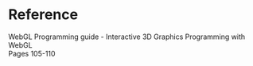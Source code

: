 # Reference
WebGL Programming guide - Interactive 3D Graphics Programming with WebGL  
Pages 105-110
